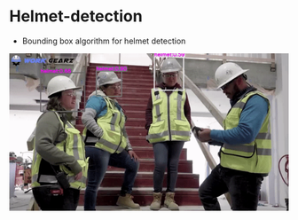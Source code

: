 # Helmet-detection
* Bounding box algorithm for helmet detection

![Helmet](./ezgif.com-gif-maker.gif)

